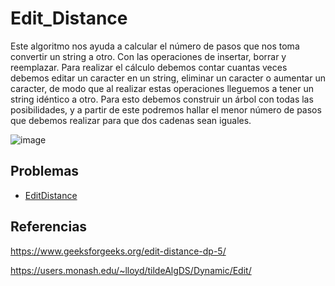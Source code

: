 # Edit_Distance

Este algoritmo nos ayuda a calcular el número de pasos que nos toma convertir un string a otro. Con las operaciones de insertar, borrar y reemplazar.
Para realizar el cálculo debemos contar cuantas veces debemos editar un caracter en un string, eliminar un caracter o aumentar un caracter, de modo que al realizar estas operaciones lleguemos a tener un string idéntico a otro.
Para esto debemos construir un árbol con todas las posibilidades, y a partir de este podremos hallar el menor número de pasos que debemos realizar para que dos cadenas sean iguales.

![image](https://user-images.githubusercontent.com/101998948/197447580-aad6bdb2-6ad4-4d41-b484-6983ee965743.png)

## Problemas

- [EditDistance](https://www.interviewbit.com/blog/edit-distance-problem/#:~:text=What%20is%20the%20edit%20distance,of%20the%20dynamic%20programming%20approach%3F)

## Referencias

https://www.geeksforgeeks.org/edit-distance-dp-5/

https://users.monash.edu/~lloyd/tildeAlgDS/Dynamic/Edit/
